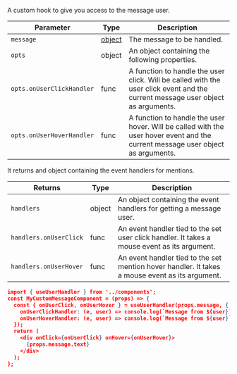 A custom hook to give you access to the message user.

| Parameter                 | Type                                                     | Description                                                                                                                     |
| ------------------------- | -------------------------------------------------------- | ------------------------------------------------------------------------------------------------------------------------------- |
| `message`                 | [object](https://getstream.io/chat/docs/#message_format) | The message to be handled.                                                                                                      |
| `opts`                    | object                                                   | An object containing the following properties.                                                                                  |
| `opts.onUserClickHandler` | func                                                     | A function to handle the user click. Will be called with the user click event and the current message user object as arguments. |
| `opts.onUserHoverHandler` | func                                                     | A function to handle the user hover. Will be called with the user hover event and the current message user object as arguments. |

It returns and object containing the event handlers for mentions.

| Returns                | Type   | Description                                                                                     |
| ---------------------- | ------ | ----------------------------------------------------------------------------------------------- |
| `handlers`             | object | An object containing the event handlers for getting a message user.                             |
| `handlers.onUserClick` | func   | An event handler tied to the set user click handler. It takes a mouse event as its argument.    |
| `handlers.onUserHover` | func   | An event handler tied to the set mention hover handler. It takes a mouse event as its argument. |

```json
import { useUserHandler } from '../components';
const MyCustomMessageComponent = (props) => {
  const { onUserClick, onUserHover } = useUserHandler(props.message, {
    onUserClickHandler: (e, user) => console.log(`Message from ${user}`),
    onUserHoverHandler: (e, user) => console.log(`Message from ${user}`),
  });
  return (
    <div onClick={onUserClick} onHover={onUserHover}>
      {props.message.text}
    </div>
  );
};
```

